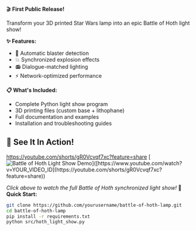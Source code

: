🎬 **First Public Release!**

Transform your 3D printed Star Wars lamp into an epic Battle of Hoth light show!

**✨ Features:**
- 🔫 Automatic blaster detection
- 💥 Synchronized explosion effects  
- 📻 Dialogue-matched lighting
- ⚡ Network-optimized performance

**📋 What's Included:**
- Complete Python light show program
- 3D printing files (custom base + lithophane)
- Full documentation and examples
- Installation and troubleshooting guides
## 🌟 See It In Action!
https://youtube.com/shorts/gR0Vcvqf7xc?feature=share
[![Battle of Hoth Light Show Demo]([https://img.youtube.com/vi/YOUR_VIDEO_ID/maxresdefault.jpg](https://youtube.com/shorts/gR0Vcvqf7xc?feature=share))]([https://www.youtube.com/watch?v=YOUR_VIDEO_ID](https://youtube.com/shorts/gR0Vcvqf7xc?feature=share))

*Click above to watch the full Battle of Hoth synchronized light show!*
**🚀 Quick Start:**
```bash
git clone https://github.com/yourusername/battle-of-hoth-lamp.git
cd battle-of-hoth-lamp
pip install -r requirements.txt
python src/hoth_light_show.py



